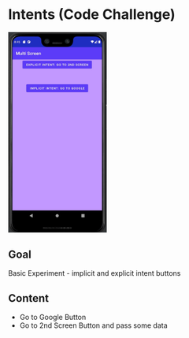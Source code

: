 # Intents (Code Challenge)
<img src="../../assets/intents.gif" width="200" />

## Goal

Basic Experiment - implicit and explicit intent buttons

## Content
- Go to Google Button
- Go to 2nd Screen Button and pass some data